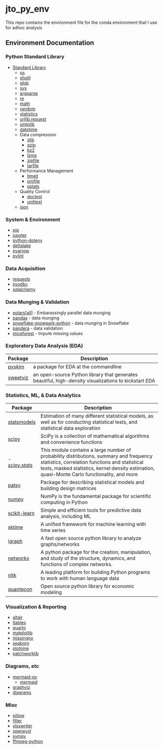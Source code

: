 # jto_py_env

This repo contains the environment file for the conda environment that I use for adhoc analysis

## Environment Documentation

### Python Standard Library

-   [Standard Library](https://docs.python.org/3/library/index.html)
    -   [os](https://docs.python.org/3/library/os.html#module-os)
    -   [shutil](https://docs.python.org/3/library/shutil.html#module-shutil)
    -   [glob](https://docs.python.org/3/library/glob.html#module-glob)
    -   [sys](https://docs.python.org/3/library/sys.html#module-sys)
    -   [argparse](https://docs.python.org/3/library/argparse.html#module-argparse)
    -   [re](https://docs.python.org/3/library/re.html#module-re)
    -   [math](https://docs.python.org/3/library/math.html#module-math)
    -   [random](https://docs.python.org/3/library/random.html#module-random)
    -   [statistics](https://docs.python.org/3/library/statistics.html#module-statistics)
    -   [urllib.request](https://docs.python.org/3/library/urllib.request.html#module-urllib.request)
    -   [smtplib](https://docs.python.org/3/library/smtplib.html#module-smtplib)
    -   [datetime](https://docs.python.org/3/library/datetime.html#module-datetime)
    -   Data compression
        -   [zlib](https://docs.python.org/3/library/zlib.html#module-zlib)
        -   [gzip](https://docs.python.org/3/library/gzip.html#module-gzip)
        -   [bz2](https://docs.python.org/3/library/bz2.html#module-bz2)
        -   [lzma](https://docs.python.org/3/library/lzma.html#module-lzma)
        -   [zipfile](https://docs.python.org/3/library/zipfile.html#module-zipfile)
        -   [tarfile](https://docs.python.org/3/library/tarfile.html#module-tarfile)
    -   Performance Management
        -   [timeit](https://docs.python.org/3/library/timeit.html#module-timeit)
        -   [profile](https://docs.python.org/3/library/profile.html#module-profile)
        -   [pstats](https://docs.python.org/3/library/profile.html#module-pstats)
    -   Quality Control
        -   [doctest](https://docs.python.org/3/library/doctest.html#module-doctest)
        -   [unittest](https://docs.python.org/3/library/unittest.html#module-unittest)
    -   [json](https://docs.python.org/3/library/json.html#module-json)

### System & Environment

-   [pip](https://pip.pypa.io/en/stable/index.html)
-   [jupyter](https://docs.jupyter.org/en/latest/)
-   [python-dotenv](https://saurabh-kumar.com/python-dotenv/)
-   [deltalake](https://delta-io.github.io/delta-rs/)
-   [pyarrow](https://arrow.apache.org/docs/python/index.html)
-   [pylint](https://www.pylint.org/)

### Data Acquisition

-   [requests](https://requests.readthedocs.io/en/latest/)
-   [pyodbc](https://github.com/mkleehammer/pyodbc/wiki)
-   [sqlalchemy](https://docs.sqlalchemy.org/en/20/)

### Data Munging & Validation

-   [polars\[all\]](https://docs.pola.rs/) - Embarassingly parallel data munging
-   [pandas](https://pandas.pydata.org/docs/) - data munging
-   [snowflake-snowpark-python](https://docs.snowflake.com/en/developer-guide/snowpark/python/index) - data munging in Snowflake
-   [pandera](https://pandera.readthedocs.io/en/latest/) - data validation
-   [miceforest](https://miceforest.readthedocs.io/en/latest/) - Impute missing values

### Exploratory Data Analysis (EDA)

| Package                                             | Description                                                                                          |
|---------------|---------------------------------------------------------|
| [pyskim](https://github.com/kpj/pyskim)             | a package for EDA at the commandline                                                                 |
| [sweetviz](https://github.com/fbdesignpro/sweetviz) | an open-source Python library that generates beautiful, high-density visualizations to kickstart EDA |

### Statistics, ML, & Data Analytics

| Package                                                                                                          | Description                                                                                                                                                                                                                              |
|---------------|---------------------------------------------------------|
| [statsmodels](https://www.statsmodels.org/stable/index.html)                                                     | Estimation of many different statistical models, as well as for conducting statistical tests, and statistical data exploration                                                                                                           |
| [scipy](https://docs.scipy.org/doc/scipy/)                                                                       | SciPy is a collection of mathematical algorithms and convenience functions                                                                                                                                                               |
|  *- [scipy.stats](https://docs.scipy.org/doc/scipy/reference/stats.html#statsrefmanual "scipy.stats submodule")* | This module contains a large number of probability distributions, summary and frequency statistics, correlation functions and statistical tests, masked statistics, kernel density estimation, quasi-Monte Carlo functionality, and more |
| [patsy](https://patsy.readthedocs.io/en/latest/)                                                                 | Package for describing statistical models and building design matrices                                                                                                                                                                   |
| [numpy](https://numpy.org/doc/)                                                                                  | NumPy is the fundamental package for scientific computing in Python                                                                                                                                                                      |
| [scikit-learn](https://scikit-learn.org/stable/user_guide.html)                                                  | Simple and efficient tools for predictive data analysis, including ML                                                                                                                                                                    |
| [sktime](https://www.sktime.net/en/latest/index.html)                                                            | A unified framework for machine learning with time series                                                                                                                                                                                |
| [igraph](https://python.igraph.org/en/stable/)                                                                   | A fast open source python library to analyze graphs/networks                                                                                                                                                                             |
| [networkx](https://networkx.org/documentation/stable/)                                                           | A python package for the creation, manipulation, and study of the structure, dynamics, and functions of complex networks.                                                                                                                |
| [nltk](https://www.nltk.org/)                                                                                    | A leading platform for building Python programs to work with human language data                                                                                                                                                         |
| [quantecon](https://quanteconpy.readthedocs.io/en/latest/)                                                       | Open source python library for economic modeling                                                                                                                                                                                         |

### Visualization & Reporting

-   [altair](https://altair-viz.github.io/getting_started/overview.html)
-   [itables](https://mwouts.github.io/itables/quick_start.html#)
-   [quarto](https://quarto.org/)
-   [matplotlib](https://matplotlib.org/stable/index.html)
-   [missingno](https://github.com/ResidentMario/missingno)
-   [seaborn](https://seaborn.pydata.org/)
-   [plotnine](https://plotnine.org/)
-   [patchworklib](https://github.com/ponnhide/patchworklib)

### Diagrams, etc

-   [mermaid-py](https://github.com/ouhammmourachid/mermaid-py)
    -   [mermaid](https://mermaid.js.org/)
-   [graphviz](https://www.graphviz.org/)
-   [diagrams](https://diagrams.mingrammer.com/)

### Misc

-   [pillow](https://seaborn.pydata.org/)
-   [filter](https://kkroening.github.io/ffmpeg-python/)
-   [xlsxwriter](https://xlsxwriter.readthedocs.io/)
-   [openpyxl](https://openpyxl.readthedocs.io/en/stable/index.html)
-   [sympy](https://docs.sympy.org/latest/index.html)
-   [ffmpeg-python](https://kkroening.github.io/ffmpeg-python/)